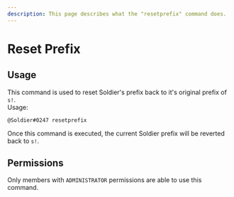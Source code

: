 ```yaml
---
description: This page describes what the "resetprefix" command does.
---
```


# Reset Prefix

## Usage

This command is used to reset Soldier's prefix back to it's original prefix of `s!`.  
Usage:

```text
@Soldier#0247 resetprefix
```

Once this command is executed, the current Soldier prefix will be reverted back to `s!`.

## Permissions

Only members with `ADMINISTRATOR` permissions are able to use this command.
